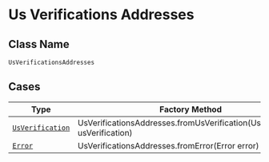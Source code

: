 
# Us Verifications Addresses

## Class Name

`UsVerificationsAddresses`

## Cases

| Type | Factory Method |
|  --- | --- |
| [`UsVerification`](../../../doc/models/us-verification.md) | UsVerificationsAddresses.fromUsVerification(UsVerification usVerification) |
| [`Error`](../../../doc/models/error.md) | UsVerificationsAddresses.fromError(Error error) |


